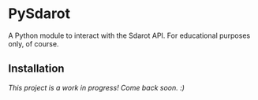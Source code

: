 # PySdarot
 
A Python module to interact with the Sdarot API. For educational purposes only, of course.

## Installation

_This project is a work in progress! Come back soon. :)_